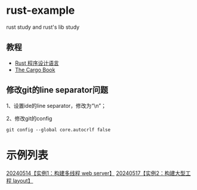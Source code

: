 # rust-example
rust study and rust's lib study

## 教程
- [Rust 程序设计语言](https://kaisery.github.io/trpl-zh-cn/title-page.html)
- [The Cargo Book](https://llever.com/cargo-book-zh/index.zh.html)


## 修改git的line separator问题
1、设置ide的line separator，修改为“\n”；

2、修改git的config
```
git config --global core.autocrlf false
```

# 示例列表

[20240514【实例1：构建多线程 web server】](webserver/readme.md)
[20240517【实例2：构建大型工程 layout】 ](layout/readme.md)




